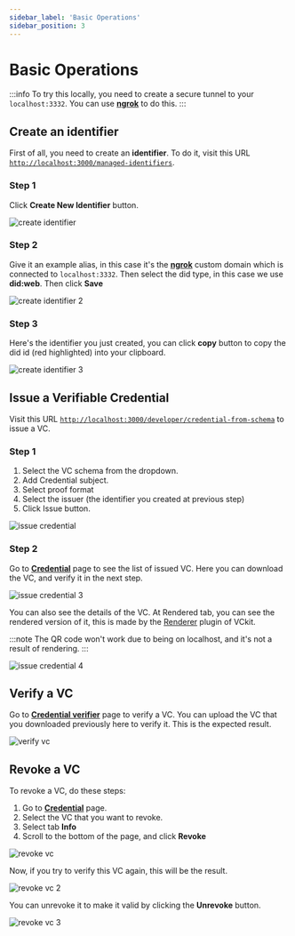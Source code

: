 ```yaml
---
sidebar_label: 'Basic Operations'
sidebar_position: 3
---
```


# Basic Operations

:::info
To try this locally, you need to create a secure tunnel to your `localhost:3332`. You can use [**ngrok**](/docs/get-started/api-server-get-started/basic-operations#optional-using-https-for-localhost-by-using-ngrok) to do this.
:::

## Create an identifier

First of all, you need to create an **identifier**. To do it, visit this URL [`http://localhost:3000/managed-identifiers`](http://localhost:3000/managed-identifiers).

### Step 1

Click **Create New Identifier** button.

![create identifier](/img/create-identifier.png)

### Step 2

Give it an example alias, in this case it's the [**ngrok**](/docs/get-started/api-server-get-started/basic-operations#optional-using-https-for-localhost-by-using-ngrok) custom domain which is connected to `localhost:3332`. Then select the did type, in this case we use **did:web**. Then click **Save**

![create identifier 2](/img/create-identifier-2.png)

### Step 3

Here's the identifier you just created, you can click **copy** button to copy the did id (red highlighted) into your clipboard.

![create identifier 3](/img/create-identifier-3.png)

## Issue a Verifiable Credential

Visit this URL [`http://localhost:3000/developer/credential-from-schema`](http://localhost:3000/developer/credential-from-schema) to issue a VC.

### Step 1

1. Select the VC schema from the dropdown.
2. Add Credential subject.
3. Select proof format
4. Select the issuer (the identifier you created at previous step)
5. Click Issue button.

![issue credential](/img/issue-credential.png)

### Step 2

Go to [**Credential**](http://localhost:3000/credentials) page to see the list of issued VC. Here you can download the VC, and verify it in the next step.

![issue credential 3](/img/issue-credential-2.png)

You can also see the details of the VC. At Rendered tab, you can see the rendered version of it, this is made by the [Renderer](https://www.npmjs.com/package/@vckit/renderer) plugin of VCkit.

:::note
The QR code won't work due to being on localhost, and it's not a result of rendering.
:::

![issue credential 4](/img/issue-credential-4.png)

## Verify a VC

Go to [**Credential verifier**](http://localhost:3000/credential-verifier) page to verify a VC. You can upload the VC that you downloaded previously here to verify it.
This is the expected result.

![verify vc](/img/verify-vc.png)

## Revoke a VC

To revoke a VC, do these steps:

1. Go to [**Credential**](http://localhost:3000/credentials) page.
2. Select the VC that you want to revoke.
3. Select tab **Info**
4. Scroll to the bottom of the page, and click **Revoke**

![revoke vc](/img/revoke-vc.png)

Now, if you try to verify this VC again, this will be the result.

![revoke vc 2](/img/revoke-2.png)

You can unrevoke it to make it valid by clicking the **Unrevoke** button.

![revoke vc 3](/img/revoke-3.png)
